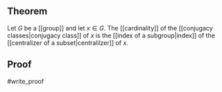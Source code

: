 ## Theorem
Let $G$ be a [[group]] and let $x\in G$. The [[cardinality]] of the [[conjugacy classes|conjugacy class]] of $x$ is the [[index of a subgroup|index]] of the [[centralizer of a subset|centralilzer]] of $x$.
## Proof
#write_proof 